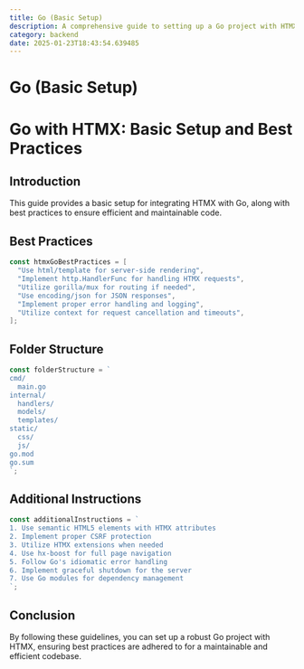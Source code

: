 ```yaml
---
title: Go (Basic Setup)
description: A comprehensive guide to setting up a Go project with HTMX, including best practices, folder structure, and additional instructions for efficient development.
category: backend
date: 2025-01-23T18:43:54.639485
---
```


# Go (Basic Setup)

# Go with HTMX: Basic Setup and Best Practices

## Introduction
This guide provides a basic setup for integrating HTMX with Go, along with best practices to ensure efficient and maintainable code.

## Best Practices

```go
const htmxGoBestPractices = [
  "Use html/template for server-side rendering",
  "Implement http.HandlerFunc for handling HTMX requests",
  "Utilize gorilla/mux for routing if needed",
  "Use encoding/json for JSON responses",
  "Implement proper error handling and logging",
  "Utilize context for request cancellation and timeouts",
];
```

## Folder Structure

```go
const folderStructure = `
cmd/
  main.go
internal/
  handlers/
  models/
  templates/
static/
  css/
  js/
go.mod
go.sum
`;
```

## Additional Instructions

```go
const additionalInstructions = `
1. Use semantic HTML5 elements with HTMX attributes
2. Implement proper CSRF protection
3. Utilize HTMX extensions when needed
4. Use hx-boost for full page navigation
5. Follow Go's idiomatic error handling
6. Implement graceful shutdown for the server
7. Use Go modules for dependency management
`;
```

## Conclusion
By following these guidelines, you can set up a robust Go project with HTMX, ensuring best practices are adhered to for a maintainable and efficient codebase.
